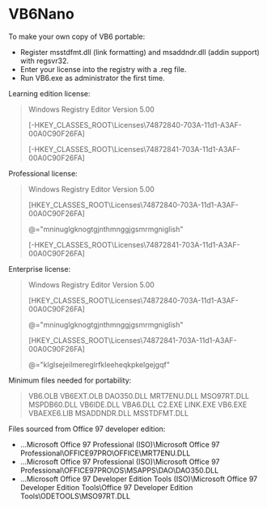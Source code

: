 # VB6Nano
To make your own copy of VB6 portable:

* Register msstdfmt.dll (link formatting) and msaddndr.dll (addin support) with regsvr32.
* Enter your license into the registry with a .reg file.  
* Run VB6.exe as administrator the first time.

Learning edition license:
>Windows Registry Editor Version 5.00
>
>[-HKEY_CLASSES_ROOT\Licenses\74872840-703A-11d1-A3AF-00A0C90F26FA]
>
>[-HKEY_CLASSES_ROOT\Licenses\74872841-703A-11d1-A3AF-00A0C90F26FA]


Professional license:
>Windows Registry Editor Version 5.00
>
>[HKEY_CLASSES_ROOT\Licenses\74872840-703A-11d1-A3AF-00A0C90F26FA]
>
>@="mninuglgknogtgjnthmnggjgsmrmgniglish"
>
>[-HKEY_CLASSES_ROOT\Licenses\74872841-703A-11d1-A3AF-00A0C90F26FA]


Enterprise license:
>Windows Registry Editor Version 5.00
>
>[HKEY_CLASSES_ROOT\Licenses\74872840-703A-11d1-A3AF-00A0C90F26FA]
>
>@="mninuglgknogtgjnthmnggjgsmrmgniglish"
>
>[HKEY_CLASSES_ROOT\Licenses\74872841-703A-11d1-A3AF-00A0C90F26FA]
>
>@="klglsejeilmereglrfkleeheqkpkelgejgqf"

Minimum files needed for portability:

>VB6.OLB
>VB6EXT.OLB
>DAO350.DLL
>MRT7ENU.DLL
>MSO97RT.DLL
>MSPDB60.DLL
>VB6IDE.DLL
>VBA6.DLL
>C2.EXE
>LINK.EXE
>VB6.EXE
>VBAEXE6.LIB
>MSADDNDR.DLL
>MSSTDFMT.DLL
>
Files sourced from Office 97 developer edition:
* ...Microsoft Office 97 Professional (ISO)\Microsoft Office 97 Professional\OFFICE97PRO\OFFICE\MRT7ENU.DLL
* ...Microsoft Office 97 Professional (ISO)\Microsoft Office 97 Professional\OFFICE97PRO\OS\MSAPPS\DAO\DAO350.DLL
* ...Microsoft Office 97 Developer Edition Tools (ISO)\Microsoft Office 97 Developer Edition Tools\Office 97 Developer Edition Tools\ODETOOLS\MSO97RT.DLL

